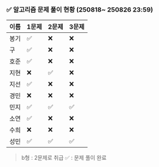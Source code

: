 ### ✅ 알고리즘 문제 풀이 현황 (250818~ 250826 23:59)

| 이름   | 1문제 | 2문제 | 3문제 | 
|--------|--------|--------|--------|
| 봉기   | ✅      | ❌     | ❌     | 
| 구     | ✅     | ❌     | ❌     | 
| 호준   | ✅     | ❌     | ❌     | 
| 지현   | ❌     | ✅     | ❌     | 
| 지선   | ✅     | ❌     | ❌     | 
| 경민   | ❌     | ❌     | ❌     | 
| 민지   | ✅     | ✅     | ✅     | 
| 소연   | ✅     | ❌     | ❌     | 
| 수희   | ❌     | ❌     | ❌     | 
| 성민   | ✅     | ✅     | ✅     | ✅

> b형 : 2문제로 취급
> ✅ : 문제 풀이 완료
